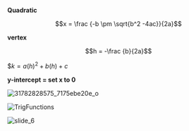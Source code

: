 **Quadratic**

$$x = \frac {-b \pm \sqrt{b^2 -4ac}}{2a}$$

**vertex**

$$h = -\frac {b}{2a}$$

$$k = a(h)^2+b(h) + c$

**y-intercept = set x to 0**

![31782828575_7175ebe20e_o](https://github.com/user-attachments/assets/3cbaf4bf-3d69-44ad-bf84-dc282ec3bc7a)

![TrigFunctions](https://github.com/user-attachments/assets/6a64041e-3d88-4ab1-abbe-9844d5f0dea4)

![slide_6](https://github.com/user-attachments/assets/ea6b4650-2b49-4055-bd67-4bf4a00a5b0b)
